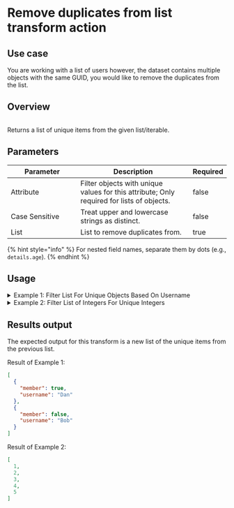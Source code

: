 # Remove duplicates from list transform action

## Use case

You are working with a list of users however, the dataset contains multiple objects with the same GUID, you would like to remove the duplicates from the list.

## Overview

<figure><img src="../../../../.gitbook/assets/Screenshot 2025-04-04 at 3.12.19 PM.png" alt=""><figcaption></figcaption></figure>

Returns a list of unique items from the given list/iterable.

## Parameters

<table><thead><tr><th width="217">Parameter</th><th width="417.3333333333333">Description</th><th data-type="checkbox">Required</th></tr></thead><tbody><tr><td>Attribute</td><td>Filter objects with unique values for this attribute; Only required for lists of objects.</td><td>false</td></tr><tr><td>Case Sensitive</td><td>Treat upper and lowercase strings as distinct.</td><td>false</td></tr><tr><td>List</td><td>List to remove duplicates from.</td><td>true</td></tr></tbody></table>

{% hint style="info" %}
For nested field names, separate them by dots (e.g., `details.age`).
{% endhint %}

## Usage

<details>

<summary>Example 1: Filter List For Unique Objects Based On Username</summary>

Inputs:**Attribute:** username**Case Sensitive:** False**List:**

```json
[
  {
    "member": true,
    "username": "Dan"
  },
  {
    "member": true,
    "username": "DAn"
  },
  {
    "member": true,
    "username": "dan"
  },
  {
    "member": true,
    "username": "DaN"
  },
  {
    "member": false,
    "username": "Bob"
  }
]

```

</details>

<details>

<summary>Example 2: Filter List of Integers For Unique Integers</summary>

<pre><code><strong>Inputs:
</strong>
**Attribute:** None
**Case Sensitive:** False
**List:** 
```json
[ 1, 2, 2, 3, 3, 3, 4, 4, 4, 5, 5, 5, 5, 5 ]```
</code></pre>

</details>

## Results output

The expected output for this transform is a new list of the unique items from the previous list.

Result of Example 1:

```json
[
  {
    "member": true,
    "username": "Dan"
  },
  {
    "member": false,
    "username": "Bob"
  }
]
```

Result of Example 2:

```json
[
  1,
  2,
  3,
  4,
  5
]
```
